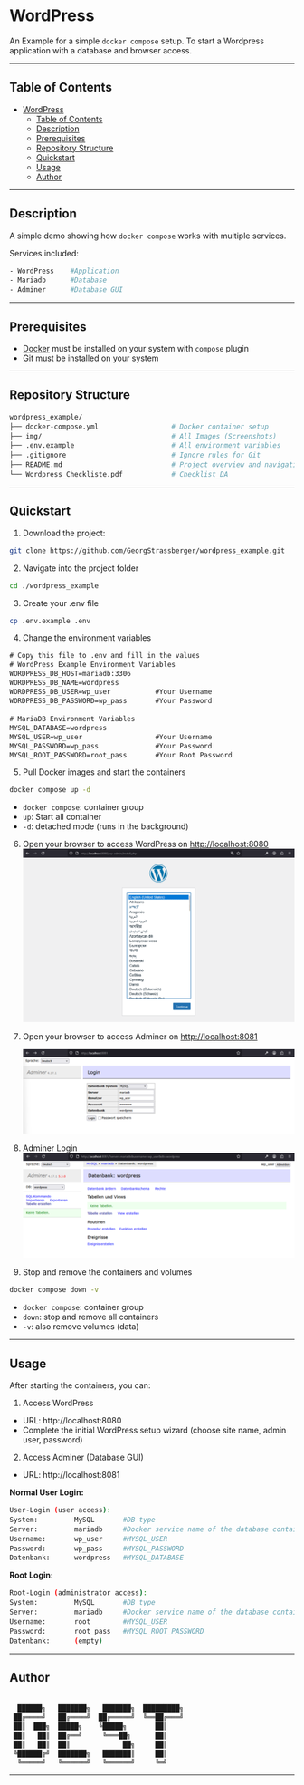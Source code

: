 # WordPress

An Example for a simple `docker compose` setup. To start a Wordpress application with a database and browser access.

---

## Table of Contents

- [WordPress](#wordpress)
    - [Table of Contents](#table-of-contents)
    - [Description](#description)
    - [Prerequisites](#prerequisites)
    - [Repository Structure](#repository-structure)
    - [Quickstart](#quickstart)
    - [Usage](#usage)
    - [Author](#author)

---

## Description

A simple demo showing how `docker compose` works with multiple services.

Services included:

```bash
- WordPress    #Application
- Mariadb      #Database
- Adminer      #Database GUI
```

---

## Prerequisites

- [Docker](https://www.docker.com/) must be installed on your system with `compose` plugin
- [Git](https://git-scm.com/) must be installed on your system

---

## Repository Structure

```bash
wordpress_example/
├── docker-compose.yml                  # Docker container setup
├── img/                                # All Images (Screenshots)
├── .env.example                        # All environment variables
├── .gitignore                          # Ignore rules for Git
├── README.md                           # Project overview and navigation
└── Wordpress_Checkliste.pdf            # Checklist_DA
```

---

## Quickstart

1. Download the project:

```bash
git clone https://github.com/GeorgStrassberger/wordpress_example.git
```

2. Navigate into the project folder

```bash
cd ./wordpress_example
```

3. Create your .env file
```bash
cp .env.example .env
```

4. Change the environment variables
```text
# Copy this file to .env and fill in the values
# WordPress Example Environment Variables
WORDPRESS_DB_HOST=mariadb:3306      
WORDPRESS_DB_NAME=wordpress        
WORDPRESS_DB_USER=wp_user           #Your Username
WORDPRESS_DB_PASSWORD=wp_pass       #Your Password

# MariaDB Environment Variables    
MYSQL_DATABASE=wordpress            
MYSQL_USER=wp_user                  #Your Username
MYSQL_PASSWORD=wp_pass              #Your Password
MYSQL_ROOT_PASSWORD=root_pass       #Your Root Password
```

5. Pull Docker images and start the containers

```bash
docker compose up -d
```

- `docker compose`: container group
- `up`: Start all container
- `-d`: detached mode (runs in the background)

6. Open your browser to access WordPress on [http://localhost:8080](http://localhost:8080)
   ![wordpress_start_screen](img/wordpress_install.png)

7. Open your browser to access Adminer on [http://localhost:8081](http://localhost:8081)

   ![adminer_login](img/adminer_login.png)

8. Adminer Login
   ![adminer](img/adminer.png)

9. Stop and remove the containers and volumes

```bash
docker compose down -v
```

- `docker compose`: container group
- `down`: stop and remove all containers
- `-v`: also remove volumes (data)

---

## Usage

After starting the containers, you can:

1. Access WordPress
- URL: http://localhost:8080
- Complete the initial WordPress setup wizard (choose site name, admin user, password)

2. Access Adminer (Database GUI)
- URL: http://localhost:8081

**Normal User Login:**
   ```bash
   User-Login (user access):
   System:         MySQL       #DB type
   Server:         mariadb     #Docker service name of the database container
   Username:       wp_user     #MYSQL_USER
   Password:       wp_pass     #MYSQL_PASSWORD
   Datenbank:      wordpress   #MYSQL_DATABASE
   ```

**Root Login:**
   ```bash
   Root-Login (administrator access):
   System:         MySQL       #DB type
   Server:         mariadb     #Docker service name of the database container
   Username:       root        #MYSQL_USER
   Password:       root_pass   #MYSQL_ROOT_PASSWORD
   Datenbank:      (empty)
   ```

---

## Author

```text

  ██████╗   ███████╗   ███████╗  █████████╗
 ██╔════╝   ██╔════╝  ██╔═════╝  ╚══██╔═══╝
 ██║  ███╗  █████╗    ╚█████╗       ██║
 ██║   ██║  ██╔══╝     ╚═══██╗      ██║
 ██║   ██║  ██║             ██╗     ██║
 ╚██████╔╝  ███████╗   ███████║     ██║
  ╚═════╝   ╚══════╝   ╚══════╝     ╚═╝
```

---